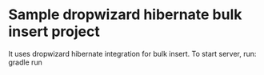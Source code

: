 # Sample dropwizard hibernate bulk insert project
It uses dropwizard hibernate integration for bulk insert.
To start server, run: gradle run
